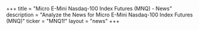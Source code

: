+++
title = "Micro E-Mini Nasdaq-100 Index Futures (MNQ) - News"
description = "Analyze the News for Micro E-Mini Nasdaq-100 Index Futures (MNQ)"
ticker = "MNQ1!"
layout = "news"
+++


